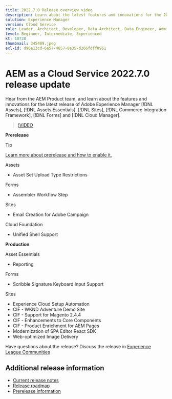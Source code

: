 ```yaml
---
title: 2022.7.0 Release overview video
description: Learn about the latest features and innovations for the 2022-7-0 release for Adobe Experience Manager [!DNL Assets Essentials], [!DNL Sites], [!DNL Screens], [!DNL Forms] and [!DNL Cloud Foundation].
solution: Experience Manager
version: Cloud Service
role: Leader, Architect, Developer, Data Architect, Data Engineer, Admin, User
level: Beginner, Intermediate, Experienced
kt: 10728
thumbnail: 345409.jpeg
exl-id: d98a13cd-6a57-4857-8e35-d266fdff0961
---
```

# AEM as a Cloud Service 2022.7.0 release update 

Hear from the AEM Product team, and learn about the features and innovations for the latest release of Adobe Experience Manager [!DNL Assets], [!DNL Assets Essentials], [!DNL Sites], [!DNL Commerce Integration Framework], [!DNL Forms] and [!DNL Cloud Manager].

>[!VIDEO](https://video.tv.adobe.com/v/345409/?quality=12&learn=on)

**Prerelease**

>[!TIP]
>
>[Learn more about prerelease and how to enable it.](https://experienceleague.adobe.com/docs/experience-manager-cloud-service/content/release-notes/prerelease.html)

Assets

* Asset Set Upload Type Restrictions

Forms

* Assembler Workflow Step

Sites

* Email Creation for Adobe Campaign

Cloud Foundation

* Unified Shell Support

**Production**

Asset Essentials

* Reporting

Forms

* Scribble Signature Keyboard Input Support

Sites

* Experience Cloud Setup Automation
* CIF - WKND Adventure Demo Site
* CIF - Support for Magento 2.4.4
* CIF - Enhancements to Core Components
* CIF - Product Enrichment for AEM Pages
* Modernization of SPA Editor React SDK
* Web-optimized Image Delivery

Have questions about the release?  Discuss the release in [Experience League Communities](https://adobe.ly/3paYDAo)

## Additional release information

* [Current release notes](https://experienceleague.adobe.com/docs/experience-manager-cloud-service/content/release-notes/home.html)
* [Release roadmap](https://experienceleague.adobe.com/docs/experience-manager-release-information/aem-release-updates/update-releases-roadmap.html)
* [Prerelease information](https://experienceleague.adobe.com/docs/experience-manager-cloud-service/content/release-notes/prerelease.html)
